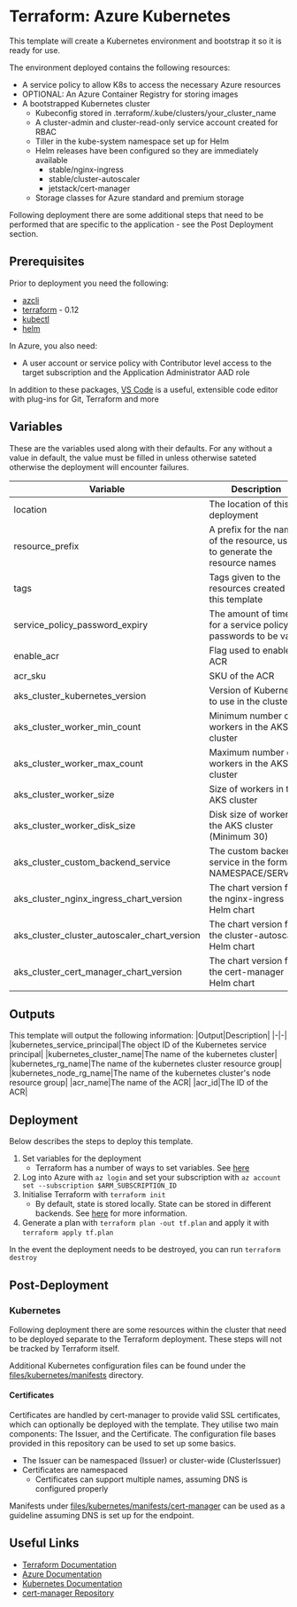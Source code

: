 Terraform: Azure Kubernetes
===========================

This template will create a Kubernetes environment and bootstrap it so it is ready for use.

The environment deployed contains the following resources:
* A service policy to allow K8s to access the necessary Azure resources
* OPTIONAL: An Azure Container Registry for storing images
* A bootstrapped Kubernetes cluster 
  * Kubeconfig stored in .terraform/.kube/clusters/your_cluster_name
  * A cluster-admin and cluster-read-only service account created for RBAC
  * Tiller in the kube-system namespace set up for Helm
  * Helm releases have been configured so they are immediately available
    * stable/nginx-ingress
    * stable/cluster-autoscaler
    * jetstack/cert-manager
  * Storage classes for Azure standard and premium storage

Following deployment there are some additional steps that need to be performed that are specific to the application - see the Post Deployment section.

Prerequisites
-------------

Prior to deployment you need the following:
* [azcli](https://docs.microsoft.com/en-us/cli/azure/install-azure-cli?view=azure-cli-latest)
* [terraform](https://www.terraform.io/) - 0.12
* [kubectl](https://kubernetes.io/docs/tasks/tools/install-kubectl/)
* [helm](https://helm.sh/)

In Azure, you also need:
* A user account or service policy with Contributor level access to the target subscription and the Application Administrator AAD role

In addition to these packages, [VS Code](https://code.visualstudio.com/) is a useful, extensible code editor with plug-ins for Git, Terraform and more

Variables
---------

These are the variables used along with their defaults. For any without a value in default, the value must be filled in unless otherwise sateted otherwise the deployment will encounter failures.

|Variable|Description|Default|
|-|-|-|
|location|The location of this deployment|UK South|
|resource_prefix|A prefix for the name of the resource, used to generate the resource names|kubernetes|
|tags|Tags given to the resources created by this template|{}|
|service_policy_password_expiry|The amount of time for a service policy passwords to be valid|43800h|
|enable_acr|Flag used to enable ACR|true|
|acr_sku|SKU of the ACR|Basic|
|aks_cluster_kubernetes_version|Version of Kubernetes to use in the cluster|[NOT REQUIRED]|
|aks_cluster_worker_min_count|Minimum number of workers in the AKS cluster|1|
|aks_cluster_worker_max_count|Maximum number of workers in the AKS cluster|5|
|aks_cluster_worker_size|Size of workers in the AKS cluster|Standard_B2ms|
|aks_cluster_worker_disk_size|Disk size of workers in the AKS cluster (Minimum 30)|30|
|aks_cluster_custom_backend_service|The custom backend service in the format NAMESPACE/SERVICE|[NOT REQUIRED]|
|aks_cluster_nginx_ingress_chart_version|The chart version for the nginx-ingress Helm chart|1.14.0|
|aks_cluster_cluster_autoscaler_chart_version|The chart version for the cluster-autoscaler Helm chart|3.2.0|
|aks_cluster_cert_manager_chart_version|The chart version for the cert-manager Helm chart|v0.9.1|

Outputs
-------

This template will output the following information:
|Output|Description|
|-|-|
|kubernetes_service_principal|The object ID of the Kubernetes service principal|
|kubernetes_cluster_name|The name of the kubernetes cluster|
|kubernetes_rg_name|The name of the kubernetes cluster resource group|
|kubernetes_node_rg_name|The name of the kubernetes cluster's node resource group|
|acr_name|The name of the ACR|
|acr_id|The ID of the ACR|

Deployment
----------

Below describes the steps to deploy this template.

1. Set variables for the deployment
    * Terraform has a number of ways to set variables. See [here](https://www.terraform.io/docs/configuration/variables.html#assigning-values-to-root-module-variables)
2. Log into Azure with `az login` and set your subscription with `az account set --subscription $ARM_SUBSCRIPTION_ID`
3. Initialise Terraform with `terraform init`
    * By default, state is stored locally. State can be stored in different backends. See [here](https://www.terraform.io/docs/backends/types/index.html) for more information.
4. Generate a plan with `terraform plan -out tf.plan` and apply it with `terraform apply tf.plan`

In the event the deployment needs to be destroyed, you can run `terraform destroy`

Post-Deployment
---------------

### Kubernetes

Following deployment there are some resources within the cluster that need to be deployed separate to the Terraform deployment. These steps will not be tracked by Terraform itself.

Additional Kubernetes configuration files can be found under the [files/kubernetes/manifests](./files/kubernetes/manifests) directory.

#### Certificates

Certificates are handled by cert-manager to provide valid SSL certificates, which can optionally be deployed with the template. They utilise two main components: The Issuer, and the Certificate. The configuration file bases provided in this repository can be used to set up some basics.

* The Issuer can be namespaced (Issuer) or cluster-wide (ClusterIssuer)
* Certificates are namespaced
    * Certificates can support multiple names, assuming DNS is configured properly

Manifests under [files/kubernetes/manifests/cert-manager](./files/kubernetes/manifests/cert-manager) can be used as a guideline assuming DNS is set up for the endpoint.

Useful Links
------------

* [Terraform Documentation](https://www.terraform.io/docs/)
* [Azure Documentation](https://docs.microsoft.com/en-us/azure/)
* [Kubernetes Documentation](https://kubernetes.io/docs/home/)
* [cert-manager Repository](https://github.com/jetstack/cert-manager)